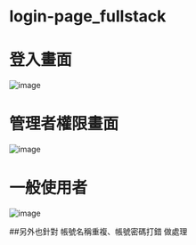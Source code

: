 ﻿# login-page_fullstack
 # 登入畫面
![image](https://user-images.githubusercontent.com/94822768/224628326-1806fe93-256a-4415-91b1-094fb1d5895a.png)
 # 管理者權限畫面 
![image](https://user-images.githubusercontent.com/94822768/224628438-b6168b74-beef-4782-a05a-d9db5703d806.png)
 # 一般使用者
 ![image](https://user-images.githubusercontent.com/94822768/224628685-7058527b-6e07-4197-9e52-676b00b45b0d.png)

##另外也針對 帳號名稱重複、帳號密碼打錯 做處理
